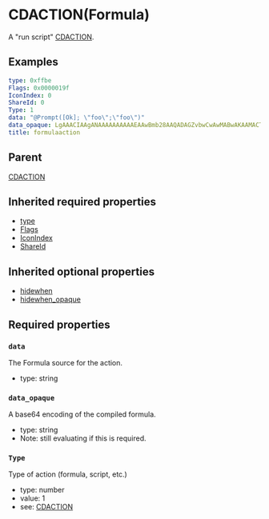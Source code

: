 <!--
   Copyright 2023 HCL America, Inc.

   Licensed under the Apache License, Version 2.0 (the "License"); you may not
   use this file except in compliance with the License. You may obtain a copy of
   the License at

       http://www.apache.org/licenses/LICENSE-2.0

   Unless required by applicable law or agreed to in writing, software
   distributed under the License is distributed on an "AS IS" BASIS, WITHOUT
   WARRANTIES OR CONDITIONS OF ANY KIND, either express or implied. See the
   License for the specific language governing permissions and limitations under
   the License.
-->

# CDACTION(Formula)

A "run script"
[CDACTION](https://opensource.hcltechsw.com/domino-c-api-docs/reference/Data/CDACTION/).

## Examples
```yaml
type: 0xffbe
Flags: 0x0000019f
IconIndex: 0
ShareId: 0
Type: 1
data: "@Prompt([Ok]; \"foo\";\"foo\")"
data_opaque: LgAAACIAAgANAAAAAAAAAAEAAwBmb28AAQADAGZvbwCwAwMABwAKAAMACTRTAA==
title: formulaaction
```

## Parent
[CDACTION](./cd-action-v1.md)


## Inherited required properties
* [type](./cd-action-v1.md#type)
* [Flags](./cd-action-v1.md#flags)
* [IconIndex](./cd-action-v1.md#iconindex)
* [ShareId](./cd-action-v1.md#shareid)

## Inherited optional properties
* [hidewhen](./cd-action-v1.md#hidewhen)
* [hidewhen_opaque](./cd-action-v1.md#hidewhen_opaque)

## Required properties

### `data`
The Formula source for the action.
* type: string

### `data_opaque`
A base64 encoding of the compiled formula.
* type: string
* Note: still evaluating if this is required.

### `Type`
Type of action (formula, script, etc.)
* type: number
* value: 1
* see:
[CDACTION](https://opensource.hcltechsw.com/domino-c-api-docs/reference/Data/CDACTION/)

